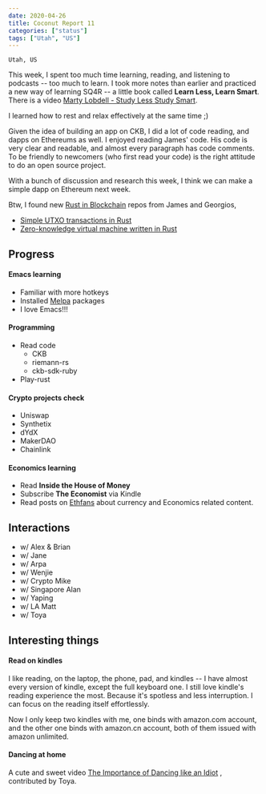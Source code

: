 ```yaml
---
date: 2020-04-26
title: Coconut Report 11
categories: ["status"]
tags: ["Utah", "US"]
---
```


`Utah, US`

This week, I spent too much time learning, reading, and listening to podcasts -- too much to learn. I took more notes than earlier and practiced a new way of learning SQ4R -- a little book called **Learn Less, Learn Smart**. There is a video [Marty Lobdell - Study Less Study Smart](https://www.youtube.com/watch?v=IlU-zDU6aQ0).

I learned how to rest and relax effectively at the same time ;)

Given the idea of building an app on CKB, I did a lot of code reading, and dapps on Ethereums as well. I enjoyed reading James' code. His code is very clear and readable, and almost every paragraph has code comments. To be friendly to newcomers (who first read your code) is the right attitude to do an open source project.

With a bunch of discussion and research this week, I think we can make a simple dapp on Ethereum next week. 

Btw, I found new [Rust in Blockchain](https://rustinblockchain.org) repos from James and Georgios,
- [Simple UTXO transactions in Rust](https://github.com/summa-tx/riemann-rs)
- [Zero-knowledge virtual machine written in Rust](https://github.com/GuildOfWeavers/distaff)

## Progress

#### Emacs learning
- Familiar with more hotkeys
- Installed [Melpa](https://melpa.org/) packages
- I love Emacs!!!

#### Programming
- Read code
  - CKB 
  - riemann-rs
  - ckb-sdk-ruby
- Play-rust

#### Crypto projects check
- Uniswap
- Synthetix
- dYdX
- MakerDAO
- Chainlink

#### Economics learning
- Read **Inside the House of Money**
- Subscribe **The Economist** via Kindle
- Read posts on [Ethfans](https://ethfans.org) about currency and Economics related content.

## Interactions
- w/ Alex & Brian
- w/ Jane
- w/ Arpa
- w/ Wenjie
- w/ Crypto Mike
- w/ Singapore Alan
- w/ Yaping
- w/ LA Matt
- w/ Toya

## Interesting things

#### Read on kindles

I like reading, on the laptop, the phone, pad, and kindles -- I have almost every version of kindle, except the full keyboard one. I still love kindle's reading experience the most. Because it's spotless and less interruption. I can focus on the reading itself effortlessly.

Now I only keep two kindles with me, one binds with amazon.com account, and the other one binds with amazon.cn account, both of them issued with amazon unlimited.

#### Dancing at home

A cute and sweet video [The Importance of Dancing like an Idiot](https://www.youtube.com/watch?v=H2fVjXoYmxM) , contributed by Toya. 

